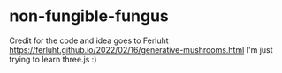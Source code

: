 # non-fungible-fungus
Credit for the code and idea goes to Ferluht
https://ferluht.github.io/2022/02/16/generative-mushrooms.html
I'm just trying to learn three.js :)
